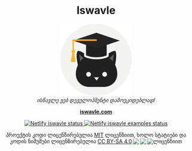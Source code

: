 <h1 align="center">Iswavle</h1>

<p align="center">
  <img src="./src/assets/icons/android-chrome-192x192.png" alt="iswavle-logo" />
  <br>
  <em>ისწავლე ვებ დეველოპმენტი დამოუკიდებლად!</em>
  <br>
</p>

<p align="center">
  <a href="https://iswavle.com/"><strong>iswavle.com</strong></a>
  <br>
</p>

<p align="center">
  <a href="https://app.netlify.com/projects/iswavle/deploys">
    <img src="https://api.netlify.com/api/v1/badges/c6aef475-239e-46d6-bbf1-09e81a1ecdd5/deploy-status" alt="Netlify iswavle status" />
  </a>
  <a href="https://app.netlify.com/projects/iswavle-examples/deploys">
    <img src="https://api.netlify.com/api/v1/badges/954c8929-e96a-436f-9890-613c0a3fa465/deploy-status" alt="Netlify iswavle examples status" />
  </a>
</p>

<p align="center" xmlns:cc="http://creativecommons.org/ns#" xmlns:dct="http://purl.org/dc/terms/">
პროექტის კოდი ლიცენზირებულია <a href="./LICENSE">MIT</a> ლიცენზიით, ხოლო
სტატიები და კოდის ნიმუშები ლიცენზირებულია
<a href="http://creativecommons.org/licenses/by-sa/4.0/?ref=chooser-v1" target="_blank" rel="license noopener noreferrer" style="display:inline-block;">CC BY-SA 4.0<img style="height:22px!important;margin-left:3px;vertical-align:text-bottom;" src="https://mirrors.creativecommons.org/presskit/icons/cc.svg?ref=chooser-v1"><img style="height:22px!important;margin-left:3px;vertical-align:text-bottom;" src="https://mirrors.creativecommons.org/presskit/icons/by.svg?ref=chooser-v1"><img style="height:22px!important;margin-left:3px;vertical-align:text-bottom;" src="https://mirrors.creativecommons.org/presskit/icons/sa.svg?ref=chooser-v1">
</a>ლიცენზიით</p>
